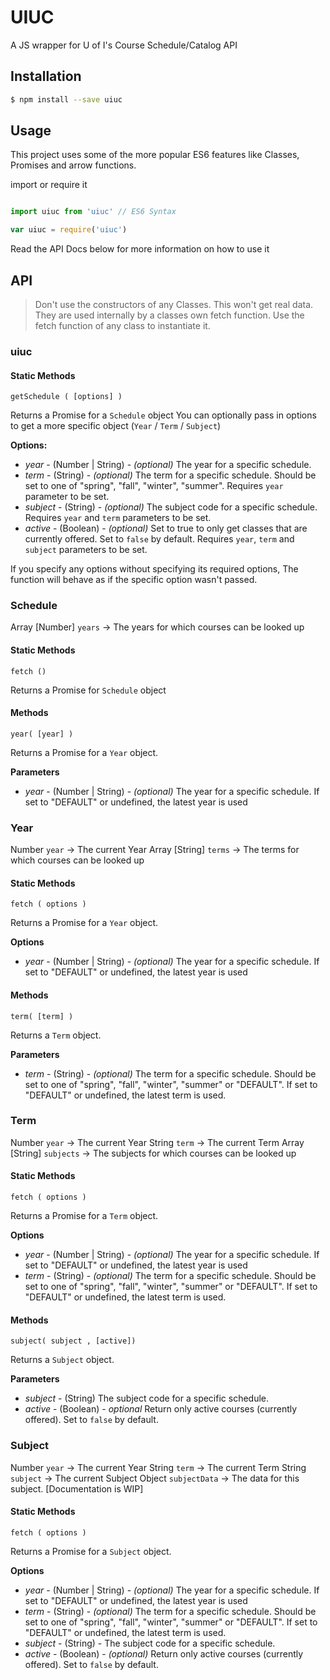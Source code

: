# UIUC

A JS wrapper for U of I's Course Schedule/Catalog API

## Installation

```Bash
$ npm install --save uiuc
```

## Usage

This project uses some of the more popular ES6 features like Classes, Promises and arrow functions.

import or require it

```Javascript

import uiuc from 'uiuc' // ES6 Syntax

var uiuc = require('uiuc')

```

Read the API Docs below for more information on how to use it

## API

> Don't use the constructors of any Classes. This won't get real data. They are used internally by a classes own fetch function. Use the fetch function of any class to instantiate it.

### uiuc

#### Static Methods

`getSchedule ( [options] )`

Returns a Promise for a `Schedule` object
You can optionally pass in options to get a more specific object (`Year` / `Term` / `Subject`)

**Options:**

* *year* - (Number | String) - *(optional)* The year for a specific schedule.
* *term* - (String) - *(optional)* The term for a specific schedule. Should be set to one of "spring", "fall", "winter", "summer". Requires `year` parameter to be set.
* *subject* - (String) - *(optional)* The subject code for a specific schedule.  Requires `year` and `term` parameters to be set.
* *active* - (Boolean) - *(optional)* Set to true to only get classes that are currently offered. Set to `false` by default. Requires `year`,  `term` and `subject` parameters to be set.

If you specify any options without specifying its required options, The function will behave as if the specific option wasn't passed.


### Schedule

Array [Number] `years`    -> The years for which courses can be looked up

#### Static Methods

`fetch ()`

Returns a Promise for `Schedule` object

#### Methods

`year( [year] )`

Returns a Promise for a `Year` object.

**Parameters**

* *year* - (Number | String) - *(optional)* The year for a specific schedule. If set to "DEFAULT" or undefined, the latest year is used

### Year

Number `year`             -> The current Year
Array [String] `terms`    -> The terms for which courses can be looked up

#### Static Methods

`fetch ( options )`

Returns a Promise for a `Year` object.

**Options**

* *year* - (Number | String) - *(optional)* The year for a specific schedule. If set to "DEFAULT" or undefined, the latest year is used

#### Methods

`term( [term] )`

Returns a `Term` object.

**Parameters**

* *term* - (String) - *(optional)* The term for a specific schedule. Should be set to one of "spring", "fall", "winter", "summer" or "DEFAULT". If set to "DEFAULT" or undefined, the latest term is used.

### Term

Number `year`             -> The current Year
String `term`             -> The current Term
Array [String] `subjects` -> The subjects for which courses can be looked up

#### Static Methods

`fetch ( options )`

Returns a Promise for a `Term` object.

**Options**

* *year* - (Number | String) - *(optional)* The year for a specific schedule. If set to "DEFAULT" or undefined, the latest year is used
* *term* - (String) - *(optional)* The term for a specific schedule. Should be set to one of "spring", "fall", "winter", "summer" or "DEFAULT". If set to "DEFAULT" or undefined, the latest term is used.

#### Methods

`subject( subject , [active])`

Returns a `Subject` object.

**Parameters**

* *subject* - (String) The subject code for a specific schedule.
* *active* - (Boolean) - *optional* Return only active courses (currently offered). Set to `false` by default.


### Subject

Number `year`             -> The current Year
String `term`             -> The current Term
String `subject`          -> The current Subject
Object `subjectData`      -> The data for this subject. [Documentation is WIP]

#### Static Methods

`fetch ( options )`

Returns a Promise for a `Subject` object.

**Options**

* *year* - (Number | String) - *(optional)* The year for a specific schedule. If set to "DEFAULT" or undefined, the latest year is used
* *term* - (String) - *(optional)* The term for a specific schedule. Should be set to one of "spring", "fall", "winter", "summer" or "DEFAULT". If set to "DEFAULT" or undefined, the latest term is used.
* *subject* - (String) - The subject code for a specific schedule.
* *active* - (Boolean) - *(optional)* Return only active courses (currently offered). Set to `false` by default.
